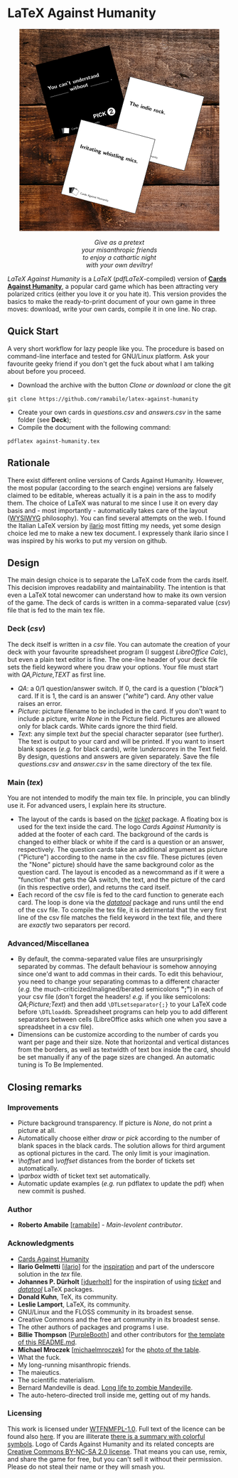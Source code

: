 # LaTeX Against Humanity

<p align="center"><img src="example/example_180312.png?raw=true" alt="latex cards against humanity table example"></p>
<p align="center"><i>Give as a pretext<br>
your misanthropic friends<br>
to enjoy a cathartic night<br>
with your own deviltry!</i></p>

*LaTeX Against Humanity* is a *LaTeX* (*pdfLaTeX*-compiled) version of [**Cards Against Humanity**](https://www.cardsagainsthumanity.com/), a popular card game which has been attracting very polarized critics (either you love it or you hate it). This version provides the basics to make the ready-to-print document of your own game in three moves: download, write your own cards, compile it in one line. No crap.

## Quick Start
A very short workflow for lazy people like you.
The procedure is based on command-line interface and tested for GNU/Linux platform. Ask your favourite geeky friend if you don't get the fuck about what I am talking about before you proceed.
* Download the archive with the button *Clone or download* or clone the git
```
git clone https://github.com/ramabile/latex-against-humanity
```
* Create your own cards in *questions.csv* and *answers.csv* in the same folder (see **Deck**);
* Compile the document with the following command:
```
pdflatex against-humanity.tex
```

## Rationale

There exist different online versions of Cards Against Humanity. However, the most popular (according to the search engine) versions are falsely claimed to be editable, whereas actually it is a pain in the ass to modify them. The choice of LaTeX was natural to me since I use it on every day basis and - most importantly - automatically takes care of the layout ([WYSIWYG](https://en.wikipedia.org/wiki/WYSIWYG#Related_acronyms) philosophy).
You can find several attempts on the web. I found the Italian LaTeX version by [ilario](https://github.com/ilario) most fitting my needs, yet some design choice led me to make a new tex document.
I expressely thank ilario since I was inspired by his works to put my version on github.

## Design

The main design choice is to separate the LaTeX code from the cards itself. This decision improves readability and maintainability. The intention is that even a LaTeX total newcomer can understand how to make its own version of the game.
The deck of cards is written in a comma-separated value (*csv*) file that is fed to the main tex file.

### Deck (*csv*)
The deck itself is written in a *csv* file. You can automate the creation of your deck with your favourite spreadsheet program (I suggest *LibreOffice Calc*), but even a plain text editor is fine.
The one-line header of your deck file sets the field keyword where you draw your options. Your file must start with *QA,Picture,TEXT* as first line.
* *QA*: a 0/1 question/answer switch. If 0, the card is a question (*"black"*) card. If it is 1, the card is an answer (*"white"*) card. Any other value raises an error.
* *Picture*: picture filename to be included in the card. If you don't want to include a picture, write *None* in the Picture field. Pictures are allowed only for black cards. White cards ignore the third field.
* *Text*: any simple text *but* the special character separator (see further). The text is output to your card and will be printed. If you want to insert blank spaces (*e.g.* for black cards), write *\underscores* in the Text field.
By design, questions and answers are given separately. Save the file *questions.csv* and *answer.csv* in the same directory of the tex file.

### Main (*tex*)
You are not intended to modify the main tex file. In principle, you can blindly use it. For advanced users, I explain here its structure.
* The layout of the cards is based on the 
[*ticket*](https://ctan.org/pkg/ticket) package. A floating box is used for the text inside the card. The logo *Cards Against Humanity* is added at the footer of each card. The background of the cards is changed to either black or white if the card is a question or an answer, respectively. The question cards take an additional argument as picture ("Picture") according to the name in the csv file. These pictures (even the "None" picture) should have the same background color as the question card.
The layout is encoded as a newcommand as if it were a "function" that gets the QA switch, the text, and the picture of the card (in this respective order), and returns the card itself.
* Each record of the csv file is fed to the card function to generate each card. The loop is done via the [*datatool*](https://ctan.org/pkg/datatool) package and runs until the end of the csv file. To compile the tex file, it is detrimental that the very first line of the csv file matches the field keyword in the text file, and there are *exactly* two separators per record.

### Advanced/Miscellanea
* By default, the comma-separated value files are unsurprisingly separated by commas. The default behaviour is somehow annoying since one'd want to add commas in their cards.
To edit this behaviour, you need to change your separating commas to a different character (_e.g._ the much-criticized/maligned/berated semicolons **";"**) in each of your csv file (don't forget the headers! *e.g.* if you like semicolons: *QA;Picture;Text*) and then add `\DTLsetseparator{;}` to your LaTeX code before `\DTLloaddb`. Spreadsheet programs can help you to add different separators between cells (LibreOffice asks which one when you save a spreadsheet in a csv file).
* Dimensions can be customize according to the number of cards you want per page and their size. Note that horizontal and vertical distances from the borders, as well as textwidth of text box inside the card, should be set manually if any of the page sizes are changed. An automatic tuning is To Be Implemented.

## Closing remarks

### Improvements
* Picture background transparency. If picture is *None*, do not print a picture at all.
* Automatically choose either *draw* or *pick* according to the number of blank spaces in the black cards. The solution allows for third argument as optional pictures in the card. The only limit is your imagination.
* *\hoffset* and *\voffset* distances from the border of tickets set automatically.
* *\parbox* width of ticket text set automatically.
* Automatic update examples (*e.g.* run pdflatex to update the pdf) when new commit is pushed.

### Author
* **Roberto Amabile** \[[ramabile](https://github.com/ramabile/)\] - *Main-levolent contributor*.

### Acknowledgments
* [Cards Against Humanity](https://www.cardsagainsthumanity.com/)
* **Ilario Gelmetti** \[[ilario](https://github.com/ilario)\] for the [inspiration](https://github.com/ilario/Cards-Against-Humanity-ITA) and part of the underscore solution in the *tex* file.
* **Johannes P. Dürholt** \[[jduerholt](https://github.com/jduerholt)\] for the inspiration of using [*ticket*](https://ctan.org/pkg/ticket) and [*datatool*](https://ctan.org/pkg/datatool) LaTeX packages.
* **Donald Kuhn**, TeX, its community.
* **Leslie Lamport**, LaTeX, its community.
* GNU/Linux and the FLOSS community in its broadest sense.
* Creative Commons and the free art community in its broadest sense.
* The other authors of packages and programs I use.
* **Billie Thompson** \[[PurpleBooth](https://github.com/PurpleBooth)\] and other contributors for [the template of this README.md](https://gist.github.com/PurpleBooth/109311bb0361f32d87a2#file-readme-template-md).
* **Michael Mroczek** \[[michaelmroczek](https://unsplash.com/@michaelmroczek)\] for the [photo of the table](https://unsplash.com/photos/xVKEZ9wVIYM?utm_source=unsplash&utm_medium=referral&utm_content=creditCopyText).
* What the fuck.
* My long-running misanthropic friends.
* The maieutics.
* The scientific materialism.
* Bernard Mandeville is dead. [Long life to zombie Mandeville](https://en.wikipedia.org/wiki/The_Fable_of_the_Bees).
* The auto-hetero-directed troll inside me, getting out of my hands.

### Licensing
This work is licensed under [WTFNMFPL-1.0](http://www.adversary.org/wp/2013/10/14/do-what-the-fuck-you-want-but-its-not-my-fault/). Full text of the licence can be found also [here](https://github.com/ramabile/latex-against-humanity/blob/master/LICENSE.txt). If you are illiterate [there is a summary with colorful symbols](https://tldrlegal.com/license/do-what-the-fuck-you-want-to-but-it%27s-not-my-fault-public-license-v1-(wtfnmfpl-1.0)).
Logo of Cards Against Humanity and its related concepts are [Creative Commons BY-NC-SA 2.0 license](https://creativecommons.org/licenses/by-nc-sa/2.0/). That means you can use, remix, and share the game for free, but you can't sell it without their permission. Please do not steal their name or they will smash you.

